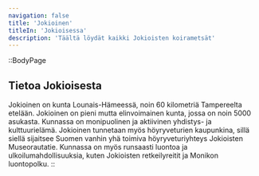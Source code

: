 ```yaml
---
navigation: false
title: 'Jokioinen'
titleIn: 'Jokioisessa'
description: 'Täältä löydät kaikki Jokioisten koirametsät'
---
```


::BodyPage
## Tietoa Jokioisesta
Jokioinen on kunta Lounais-Hämeessä, noin 60 kilometriä Tampereelta etelään. Jokioinen on pieni mutta elinvoimainen kunta, jossa on noin 5000 asukasta. Kunnassa on monipuolinen ja aktiivinen yhdistys- ja kulttuurielämä. Jokioinen tunnetaan myös höyryveturien kaupunkina, sillä siellä sijaitsee Suomen vanhin yhä toimiva höyryveturiyhteys Jokioisten Museorautatie. Kunnassa on myös runsaasti luontoa ja ulkoilumahdollisuuksia, kuten Jokioisten retkeilyreitit ja Monikon luontopolku.
::